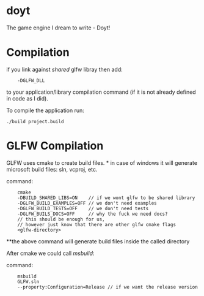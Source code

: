 # doyt
The game engine I dream to write - Doyt!

# Compilation
if you link against *shared* glfw libray then add:
```
	-DGLFW_DLL 
```
to your application/library compilation command (if it is not already defined in code as I did).

To compile the application run: 
```
./build project.build
```

# GLFW Compilation
GLFW uses cmake to create build files.
	* in case of windows it will generate microsoft build files: sln, vcproj, etc.

command:
```
	cmake
	-DBUILD_SHARED_LIBS=ON    // if we wont glfw to be shared library
	-DGLFW_BUILD_EXAMPLES=OFF // we don't need examples
	-DGLFW_BUILD_TESTS=OFF    // we don't need tests
	-DGLFW_BUILS_DOCS=OFF     // why the fuck we need docs?
	// this should be enough for us, 
	// however just know that there are other glfw cmake flags
	<glfw-directory>
```
**the above command will generate build files inside the called directory


After cmake we could call *msbuild*:

command:
```
	msbuild 
	GLFW.sln 
	--property:Configuration=Release // if we want the release version
```